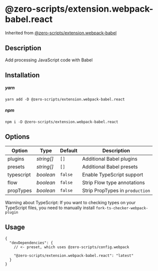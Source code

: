# @zero-scripts/extension.webpack-babel.react

Inherited from [@zero-scripts/extension.webpack-babel](../extension.webpack-babel)

## Description

Add processing JavaScript code with Babel

## Installation

##### yarn

```
yarn add -D @zero-scripts/extension.webpack-babel.react
```

##### npm

```
npm i -D @zero-scripts/extension.webpack-babel.react
```

## Options

| Option     | Type       | Default | Description                     |
| ---------- | ---------- | ------- | ------------------------------- |
| plugins    | _string[]_ | `[]`    | Additional Babel plugins        |
| presets    | _string[]_ | `[]`    | Additional Babel presets        |
| typescript | _boolean_  | `false` | Enable TypeScript support       |
| flow       | _boolean_  | `false` | Strip Flow type annotations     |
| propTypes  | _boolean_  | `false` | Strip PropTypes in `production` |

Warning about TypeScript: If you want to checking types on your TypeScript files,
you need to manually install `fork-ts-checker-webpack-plugin`

## Usage

```
{
  "devDependencies": {
    // <- preset, which uses @zero-scripts/config.webpack

    "@zero-scripts/extension.webpack-babel.react": "latest"
  }
}
```
